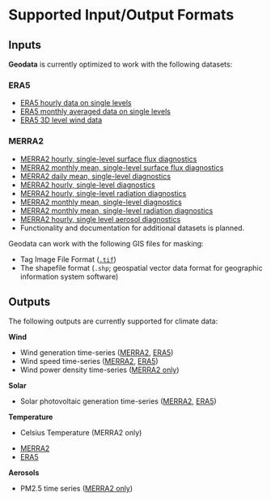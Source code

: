 # Supported Input/Output Formats

## Inputs

**Geodata** is currently optimized to work with the following datasets:

### ERA5

* [ERA5 hourly data on single levels](https://cds.climate.copernicus.eu/datasets/reanalysis-era5-single-levels?tab=overview)
* [ERA5 monthly averaged data on single levels](https://cds.climate.copernicus.eu/datasets/reanalysis-era5-single-levels-monthly-means?tab=overview)
* [ERA5 3D level wind data](https://cds.climate.copernicus.eu/datasets/reanalysis-era5-complete?tab=overview)

### MERRA2

* [MERRA2 hourly, single-level surface flux diagnostics](https://disc.gsfc.nasa.gov/datasets/M2T1NXFLX_5.12.4/summary)
* [MERRA2 monthly mean, single-level surface flux diagnostics](https://disc.gsfc.nasa.gov/datasets/M2TMNXFLX_5.12.4/summary)
* [MERRA2 daily mean, single-level diagnostics](https://disc.gsfc.nasa.gov/datasets/M2SDNXSLV_5.12.4/summary)
* [MERRA2 hourly, single-level diagnostics](https://disc.gsfc.nasa.gov/datasets/M2T1NXSLV_5.12.4/summary)
* [MERRA2 hourly, single-level radiation diagnostics](https://disc.gsfc.nasa.gov/datasets/M2T1NXRAD_5.12.4/summary)
* [MERRA2 monthly mean, single-level diagnostics](https://disc.gsfc.nasa.gov/datasets/M2TMNXSLV_5.12.4/summary)
* [MERRA2 monthly mean, single-level radiation diagnostics](https://disc.gsfc.nasa.gov/datasets/M2TMNXRAD_5.12.4/summary)
* [MERRA2 hourly, single level aerosol diagnostics](https://disc.gsfc.nasa.gov/datasets/M2T1NXAER_5.12.4/summary)
* Functionality and documentation for additional datasets is planned.

Geodata can work with the following GIS files for masking:

* Tag Image File Format ([`.tif`](https://en.wikipedia.org/wiki/GeoTIFF))
* The shapefile format (`.shp`; geospatial vector data format for geographic information system software)

## Outputs

The following outputs are currently supported for climate data:

**Wind**

* Wind generation time-series ([MERRA2](../datasets/merra2/merra2_outputs.md#wind-generation-time-series), [ERA5](../datasets/era5/era5_outputs.md#wind-generation-time-series))
* Wind speed time-series ([MERRA2](../datasets/merra2/merra2_outputs.md#wind-speed-time-series), [ERA5](../datasets/era5/era5_outputs.md#wind-speed-time-series))
* Wind power density time-series ([MERRA2 only](../datasets/merra2/merra2_outputs.md#wind-power-density-time-series))


**Solar**

* Solar photovoltaic generation time-series ([MERRA2](../datasets/merra2/merra2_outputs.md#pv-generation-time-series), [ERA5](../datasets/era5/era5_outputs.md#solar-photovoltaic-generation-time-series))


**Temperature**

* Celsius Temperature (MERRA2 only)
- [MERRA2](../datasets/merra2/merra2_outputs.md#celsius-temperature-time-series)
- [ERA5](../datasets/era5/era5_outputs.md#celsius-temperature-time-series)


**Aerosols**

* PM2.5 time series ([MERRA2 only](../datasets/merra2/merra2_outputs.md#pm25-time-series))
